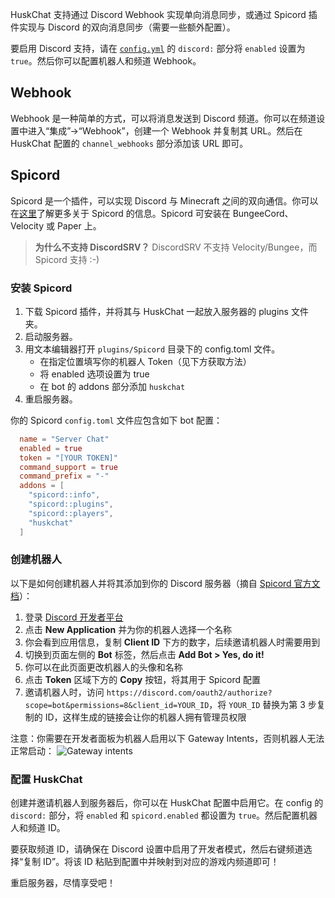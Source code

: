 HuskChat 支持通过 Discord Webhook 实现单向消息同步，或通过 Spicord 插件实现与 Discord 的双向消息同步（需要一些额外配置）。

要启用 Discord 支持，请在 [`config.yml`](config-files) 的 `discord:` 部分将 `enabled` 设置为 `true`。然后你可以配置机器人和频道 Webhook。

## Webhook
Webhook 是一种简单的方式，可以将消息发送到 Discord 频道。你可以在频道设置中进入“集成”->“Webhook”，创建一个 Webhook 并复制其 URL。然后在 HuskChat 配置的 `channel_webhooks` 部分添加该 URL 即可。

## Spicord
Spicord 是一个插件，可以实现 Discord 与 Minecraft 之间的双向通信。你可以在[这里](https://www.spigotmc.org/resources/spicord.64918/)了解更多关于 Spicord 的信息。Spicord 可安装在 BungeeCord、Velocity 或 Paper 上。

> **为什么不支持 DiscordSRV？** DiscordSRV 不支持 Velocity/Bungee，而 Spicord 支持 :-)

### 安装 Spicord
1. 下载 Spicord 插件，并将其与 HuskChat 一起放入服务器的 plugins 文件夹。
2. 启动服务器。
3. 用文本编辑器打开 `plugins/Spicord` 目录下的 config.toml 文件。
   * 在指定位置填写你的机器人 Token（见下方获取方法）
   * 将 enabled 选项设置为 true
   * 在 bot 的 addons 部分添加 `huskchat`
4. 重启服务器。

你的 Spicord `config.toml` 文件应包含如下 bot 配置：
```toml
  name = "Server Chat"
  enabled = true
  token = "[YOUR TOKEN]"
  command_support = true
  command_prefix = "-"
  addons = [
    "spicord::info",
    "spicord::plugins",
    "spicord::players",
    "huskchat"
  ]
```

### 创建机器人
以下是如何创建机器人并将其添加到你的 Discord 服务器（摘自 [Spicord 官方文档](https://github.com/Spicord/Spicord/blob/v5/tutorial/CREATE-A-BOT.md)）：

1. 登录 [Discord 开发者平台](https://discord.com/developers/applications)
2. 点击 **New Application** 并为你的机器人选择一个名称
3. 你会看到应用信息，复制 **Client ID** 下方的数字，后续邀请机器人时需要用到
4. 切换到页面左侧的 **Bot** 标签，然后点击 **Add Bot > Yes, do it!**
5. 你可以在此页面更改机器人的头像和名称
6. 点击 **Token** 区域下方的 **Copy** 按钮，将其用于 Spicord 配置
7. 邀请机器人时，访问 `https://discord.com/oauth2/authorize?scope=bot&permissions=8&client_id=YOUR_ID`，将 `YOUR_ID` 替换为第 3 步复制的 ID，这样生成的链接会让你的机器人拥有管理员权限

注意：你需要在开发者面板为机器人启用以下 Gateway Intents，否则机器人无法正常启动：
![Gateway intents](https://raw.githubusercontent.com/NewNanCity/HuskChat-Remake/master/images/spicord-bot-intents.png)

### 配置 HuskChat
创建并邀请机器人到服务器后，你可以在 HuskChat 配置中启用它。在 config 的 `discord:` 部分，将 `enabled` 和 `spicord.enabled` 都设置为 `true`。然后配置机器人和频道 ID。

要获取频道 ID，请确保在 Discord 设置中启用了开发者模式，然后右键频道选择“复制 ID”。将该 ID 粘贴到配置中并映射到对应的游戏内频道即可！

重启服务器，尽情享受吧！
